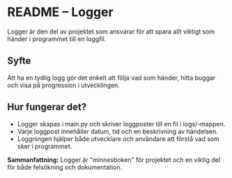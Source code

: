 # README – Logger

Logger är den del av projektet som ansvarar för att spara allt viktigt som händer i programmet till en loggfil.

## Syfte
Att ha en tydlig logg gör det enkelt att följa vad som händer, hitta buggar och visa på progression i utvecklingen.

## Hur fungerar det?
- Logger skapas i main.py och skriver loggposter till en fil i logs/-mappen.
- Varje loggpost innehåller datum, tid och en beskrivning av händelsen.
- Loggningen hjälper både utvecklare och användare att förstå vad som sker i programmet.

**Sammanfattning:**
Logger är "minnesboken" för projektet och en viktig del för både felsökning och dokumentation.
